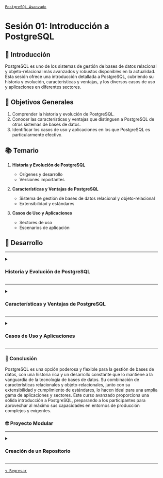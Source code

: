 [`PostgreSQL Avanzado`](../README.md)

# Sesión 01: Introducción a PostgreSQL

## 🌿 Introducción

PostgreSQL es uno de los sistemas de gestión de bases de datos relacional y objeto-relacional más avanzados y robustos disponibles en la actualidad. Esta sesión ofrece una introducción detallada a PostgreSQL, cubriendo su historia y evolución, características y ventajas, y los diversos casos de uso y aplicaciones en diferentes sectores.

## 🎯 Objetivos Generales

1. Comprender la historia y evolución de PostgreSQL.
2. Conocer las características y ventajas que distinguen a PostgreSQL de otros sistemas de bases de datos.
3. Identificar los casos de uso y aplicaciones en los que PostgreSQL es particularmente efectivo.

## 📚 Temario

1. **Historia y Evolución de PostgreSQL**
    - Orígenes y desarrollo
    - Versiones importantes

2. **Características y Ventajas de PostgreSQL**
    - Sistema de gestión de bases de datos relacional y objeto-relacional
    - Extensibilidad y estándares

3. **Casos de Uso y Aplicaciones**
    - Sectores de uso
    - Escenarios de aplicación

## 🚀 Desarrollo

---

<details><summary><h3>Historia y Evolución de PostgreSQL</h3></summary>
<br/>

#### Orígenes y Desarrollo

PostgreSQL tiene una rica historia que se remonta a la década de 1980. Comprender sus orígenes y desarrollo ayuda a apreciar su robustez y capacidad actual.

- **Inicios**: Comenzó como el proyecto POSTGRES en la Universidad de California, Berkeley, dirigido por el profesor Michael Stonebraker en 1986.
- **Evolución a PostgreSQL**: En 1996, el proyecto fue renombrado a PostgreSQL para reflejar su soporte para SQL (Structured Query Language).
- **Desarrollo Comunitario**: PostgreSQL es desarrollado y mantenido por una comunidad global de desarrolladores y colaboradores.

#### Versiones Importantes

PostgreSQL ha tenido numerosas versiones, cada una introduciendo nuevas características y mejoras significativas.

- **PostgreSQL 7.0 (2000)**: Introdujo WAL (Write-Ahead Logging) para mejorar la recuperación y confiabilidad.
- **PostgreSQL 9.0 (2010)**: Introdujo la replicación en caliente y el soporte para "hot standby".
- **PostgreSQL 10 (2017)**: Introdujo la partición nativa de tablas y mejoras en la replicación lógica.
- **PostgreSQL 13 (2020)**: Mejoras significativas en el rendimiento de la indexación y el paralelismo en la ejecución de consultas.
- **PostgreSQL 16 (2023):** Introdujo mejoras en la ejecución de consultas paralelas, soporte mejorado para JSON, y optimizaciones adicionales en el rendimiento de la base de datos.


<br/>
</details>

---

<details><summary><h3>Características y Ventajas de PostgreSQL</h3></summary>
<br/>

#### Sistema de Gestión de Bases de Datos Relacional y Objeto-Relacional

PostgreSQL combina características de bases de datos relacionales y objeto-relacionales, lo que le confiere una gran flexibilidad y poder.

- **Relacional**: Soporte completo para ACID (Atomicidad, Consistencia, Aislamiento, Durabilidad) y consultas SQL avanzadas.
- **Objeto-Relacional**: Soporte para tipos de datos personalizados, tablas herederas, y otras características avanzadas de bases de datos objeto-relacionales.

#### Extensibilidad y Estándares

PostgreSQL es altamente extensible y cumple con muchos estándares de bases de datos, lo que lo hace ideal para una amplia gama de aplicaciones.

- **Extensibilidad**: Soporte para extensiones, funciones definidas por el usuario, y tipos de datos personalizados.
- **Estándares**: Cumplimiento con los estándares SQL:2011 y soporte para lenguajes procedurales como PL/pgSQL, PL/Tcl, PL/Perl, y PL/Python.

<br/>
</details>

---

<details><summary><h3>Casos de Uso y Aplicaciones</h3></summary>
<br/>

#### Sectores de Uso

PostgreSQL es utilizado en una variedad de sectores gracias a su robustez, flexibilidad y características avanzadas.

- **Finanzas**: Bancos y instituciones financieras utilizan PostgreSQL por su seguridad y capacidades transaccionales.
- **Tecnología de la Información**: Empresas tecnológicas utilizan PostgreSQL por su rendimiento y escalabilidad.
- **Gobierno**: Organismos gubernamentales aprecian PostgreSQL por su cumplimiento con estándares y su costo-efectividad.

#### Escenarios de Aplicación

Los escenarios de aplicación de PostgreSQL son diversos y abarcan desde sistemas de gestión de contenidos hasta análisis de datos a gran escala.

- **Sistemas de Gestión de Contenidos**: Utilizado para gestionar grandes volúmenes de contenido en sitios web y aplicaciones.
- **Análisis de Datos**: Utilizado para análisis y minería de datos gracias a sus capacidades avanzadas de consulta y extensibilidad.
- **Aplicaciones Web**: Utilizado como backend para aplicaciones web debido a su fiabilidad y soporte para múltiples conexiones concurrentes.

<br/>
</details>

---

### 💯 Conclusión

PostgreSQL es una opción poderosa y flexible para la gestión de bases de datos, con una historia rica y un desarrollo constante que lo mantiene a la vanguardia de la tecnología de bases de datos. Su combinación de características relacionales y objeto-relacionales, junto con su extensibilidad y cumplimiento de estándares, lo hacen ideal para una amplia gama de aplicaciones y sectores. Este curso avanzado proporciona una sólida introducción a PostgreSQL, preparando a los participantes para aprovechar al máximo sus capacidades en entornos de producción complejos y exigentes.

### 🤓 Proyecto Modular

---

<details>
<summary><strong><h3>Creación de un Repositorio</h3></strong></summary>
<br/>

Con el fin de que puedas poner todo tu conocimiento en práctica a lo largo de este módulo se realizarán distintas actividades que te permitirán ir construyendo un proyecto de manera progresiva y de manera guiada por los expertos. Este proyecto será el entregable final de todo del módulo y se dividirá en las siguientes etapas:

- [ ] Creación de un repositorio   
- [ ] Obtención de datos   
- [ ] Configuración del entorno SQL   
- [ ] Diseño de la base de datos
- [ ] Gestión de usuarios
- [ ] Creando una copia de seguridad
- [ ] Optimizando consultas
- [ ] Preparando un proceso de réplica y alta disponibilidad
- [ ] Preparando el monitoreo
- [ ] Migración de datos
- [ ] Presentación del proyecto

---
 
#### :dart: Avance del Proyecto 1/10: Creación de un repositorio

En esta primera sesión te orientaremos en la creación de un repositorio para que puedas alojar tu proyecto y lo presentes en la sesión final del módulo. 

⏰ Tiempo estimado: *60 minutos*

**Paso 1: Configura una cuenta en GitHub en caso de que no tengas una**

1. Ingresa a la página [https://github.com/](https://github.com/).

   ![img](imagenes/img01.png)

2. Da clic en el botón que se encuentra en la esquina superior derecha `Sign Up`.

   ![img](imagenes/img02.png)

3. Coloca los datos que se solicitan y ve presionando el botón `Continue`.

   ![img](imagenes/img03.png)

   ![img](imagenes/img04.png)

   ![img](imagenes/img05.png)

   ![img](imagenes/img06.png)

4. Verifica tu cuenta resolviendo el acertijo.

   ![img](imagenes/img07.png)

5. Se enviará un correo a tu cuenta para confirmala, coloca el código.

   ![img](imagenes/img08.png)

6. Inicia sesión con los datos que acabas de configurar.

   ![img](imagenes/img09.png)

7. Contesta la encuesta de inicio o elige `Skip personalization`

   ![img](imagenes/img10.png)

**¡Con esto tienes tu cuenta lista!**


**Paso 2: Instala Git en tu computadora**

1. Ingresa a la página [https://www.git-scm.com/downloads](https://www.git-scm.com/downloads).

   ![img](imagenes/img11.png)

2. Elige tu sistema operativo y sigue el tutorial según corresponda.

   ![img](imagenes/img12.png)

**Paso 3: Crea una estructura de carpetas en tu equipo**


Configura en tu equipo una estructura de carpetas, donde desees colocar el proyecto. En esta estructura se irán creando las soluciones a las distintas actividades que realizaremos a lo largo del módulo, de momento, la estructura de tu carpeta queda libre, pero poco a poco iremos estandarizando su contenido.


**Paso 4: Añade un archivo `README.md` en blanco**


Dentro de la siguiente [liga](plantilla/README.md) encontrarás un documento en formato **Markdown** puedes utilizarlo para ir generando una pequeña documentación sobre tu proyecto. De momento basta con que coloques datos básicos y lo iremos completando poco a poco a lo largo del resto de sesiones.

Adicionalmente te dejamos la documentación de **Markdown** para que aprendas un poco más de este lenguaje de marcado:

🔗 [Sintaxis de escritura y formato básicos
](https://docs.github.com/es/get-started/writing-on-github/getting-started-with-writing-and-formatting-on-github/basic-writing-and-formatting-syntax)



**Paso 5: Empuja (`push`) los datos al repositorio de GitHub**

Para poder realizar `push` en un repositorio de GitHub, necesitamos primero contar con un *token* de acceso, para obtenerlo dirígete a la página: [https://github.com/settings/tokens](https://github.com/settings/tokens).

Una vez configurado el *token*, usa la terminal de Git para dirigirte a la ruta de carpetas que configuraste. Para subir tus cambios siempre deberás colocar los siguientes comandos:

*Agregar los archivos modificados*

```bash
> git add .
```

*Confirmar los cambios*

```bash
> git commit -m "Primer commit"
```

*Empujar los cambios*

```bash
> git push origin main
```

Una vez hecho esto, puedes ingresar a GitHub y ver tus cambios.


---

#### :rocket: Tu avance: <progress max="100" value="9">9%</progress>

- [x] Creación de un repositorio 


</details>

---

[`< Regresar`](../README.md)

